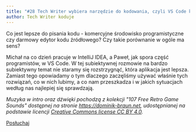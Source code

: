 ```yaml
---
title: "#28 Tech Writer wybiera narzędzie do kodowania, czyli VS Code kontra IntelliJ IDEA"
author: Tech Writer koduje
---
```


Co jest lepsze do pisania kodu - komercyjne środowisko programistyczne czy darmowy edytor kodu źródłowego? Czy takie porównanie w ogóle ma sens?

Michał na co dzień pracuje w IntelliJ IDEA, a Paweł, jak spora część programistów, w VS Code. W tej subiektywnej rozmowie na bardzo subiektywny temat nie staramy się rozstrzygnąć, która aplikacja jest lepsza. Zamiast tego opowiadamy o tym dlaczego zaczęliśmy używać właśnie tych rozwiązań, co w nich lubimy, a co nam przeszkadza i w jakich sytuacjach według nas najlepiej się sprawdzają.

_Muzyka w intro oraz dźwięki pochodzą z kolekcji "107 Free Retro Game Sounds" dostępnej na stronie <https://dominik-braun.net>, udostępnianej na podstawie licencji [Creative Commons license CC BY 4.0](https://creativecommons.org/licenses/by/4.0/)._

<a class="listenButton pixelButton" href="https://anchor.fm/docdeveloper/episodes/28-Tech-Writer-wybiera-narzdzie-do-kodowania--czyli-VS-Code-kontra-IntelliJ-IDEA-et3pcm" target="_blank" rel="noopener noreferrer">Posłuchaj</a>
